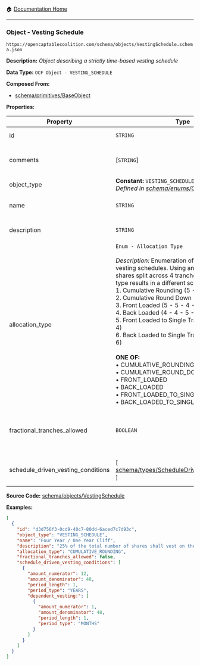 :house: [Documentation Home](/README.md)

---

### Object - Vesting Schedule

`https://opencaptablecoalition.com/schema/objects/VestingSchedule.schema.json`

**Description:** _Object describing a strictly time-based vesting schedule_

**Data Type:** `OCF Object - VESTING_SCHEDULE`

**Composed From:**

- [schema/primitives/BaseObject](/docs/schema/primitives/BaseObject.md)

**Properties:**

| Property                           | Type                                                                                                                                                                                                                                                                                                                                                                                                                                                                                                                                                                                                                                                                                                                                                      | Description                                                                                           | Required   |
| ---------------------------------- | --------------------------------------------------------------------------------------------------------------------------------------------------------------------------------------------------------------------------------------------------------------------------------------------------------------------------------------------------------------------------------------------------------------------------------------------------------------------------------------------------------------------------------------------------------------------------------------------------------------------------------------------------------------------------------------------------------------------------------------------------------- | ----------------------------------------------------------------------------------------------------- | ---------- |
| id                                 | `STRING`                                                                                                                                                                                                                                                                                                                                                                                                                                                                                                                                                                                                                                                                                                                                                  | Identifier for the object                                                                             | `REQUIRED` |
| comments                           | [`STRING`]                                                                                                                                                                                                                                                                                                                                                                                                                                                                                                                                                                                                                                                                                                                                                | Unstructured text comments related to and stored for the object                                       | -          |
| object_type                        | **Constant:** `VESTING_SCHEDULE`</br>_Defined in [schema/enums/ObjectType](/docs/schema/enums/ObjectType.md)_                                                                                                                                                                                                                                                                                                                                                                                                                                                                                                                                                                                                                                             | Object type field                                                                                     | `REQUIRED` |
| name                               | `STRING`                                                                                                                                                                                                                                                                                                                                                                                                                                                                                                                                                                                                                                                                                                                                                  | Concise name for the vesting schedule                                                                 | `REQUIRED` |
| description                        | `STRING`                                                                                                                                                                                                                                                                                                                                                                                                                                                                                                                                                                                                                                                                                                                                                  | Detailed description of the vesting schedule                                                          | `REQUIRED` |
| allocation_type                    | `Enum - Allocation Type`</br></br>_Description:_ Enumeration of allocation types for vesting schedules. Using an example of 18 shares split across 4 tranches, each allocation type results in a different schedule as follows: </br>  1.  Cumulative Rounding (5 - 4 - 5 - 4)</br>  2.  Cumulative Round Down (4 - 5 - 4 - 5)</br>  3.  Front Loaded (5 - 5 - 4 - 4)</br>  4.  Back Loaded (4 - 4 - 5 - 5)</br>  5.  Front Loaded to Single Tranche (6 - 4 - 4 - 4)</br>  6.  Back Loaded to Single Tranche (4 - 4 - 4 - 6)</br></br>**ONE OF:** </br>&bull; CUMULATIVE_ROUNDING </br>&bull; CUMULATIVE_ROUND_DOWN </br>&bull; FRONT_LOADED </br>&bull; BACK_LOADED </br>&bull; FRONT_LOADED_TO_SINGLE_TRANCHE </br>&bull; BACK_LOADED_TO_SINGLE_TRANCHE | Allocation/rounding type for the vesting schedule                                                     | `REQUIRED` |
| fractional_tranches_allowed        | `BOOLEAN`                                                                                                                                                                                                                                                                                                                                                                                                                                                                                                                                                                                                                                                                                                                                                 | Whether or not fractional tranches are allowed. Note: if this is true, the allocation type is ignored | `REQUIRED` |
| schedule_driven_vesting_conditions | [ [schema/types/ScheduleDrivenVestingCondition](/docs/schema/types/ScheduleDrivenVestingCondition.md) ]                                                                                                                                                                                                                                                                                                                                                                                                                                                                                                                                                                                                                                                   | Schedule rows defining the vesting schedule tranches                                                  | `REQUIRED` |

**Source Code:** [schema/objects/VestingSchedule](/schema/objects/VestingSchedule.schema.json)

**Examples:**

```json
[
  {
    "id": "d3d756f3-0cd9-40c7-80dd-6aced7c7d93c",
    "object_type": "VESTING_SCHEDULE",
    "name": "Four Year / One Year Cliff",
    "description": "25% of the total number of shares shall vest on the one-year anniversary of this Agreement, and an additional 1/48th of the total number of Shares shall then vest on the corresponding day of each month thereafter, until all of the Shares have been released on the fourth anniversary of this Agreement.",
    "allocation_type": "CUMULATIVE_ROUNDING",
    "fractional_tranches_allowed": false,
    "schedule_driven_vesting_conditions": [
      {
        "amount_numerator": 12,
        "amount_denominator": 48,
        "period_length": 1,
        "period_type": "YEARS",
        "dependent_vesting:": [
          {
            "amount_numerator": 1,
            "amount_denominator": 48,
            "period_length": 1,
            "period_type": "MONTHS"
          }
        ]
      }
    ]
  }
]
```
